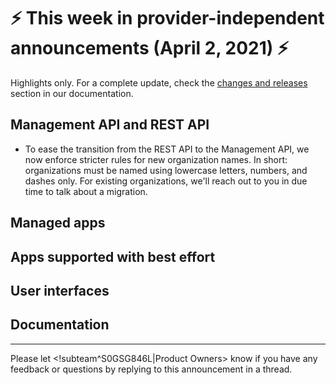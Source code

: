 # :zap: This week in provider-independent announcements (April 2, 2021) :zap:

Highlights only. For a complete update, check the  [changes and releases](https://docs.giantswarm.io/changes/) section in our documentation.

## Management API and REST API

- To ease the transition from the REST API to the Management API, we now enforce stricter rules for new organization names. In short: organizations must be named using lowercase letters, numbers, and dashes only. For existing organizations, we'll reach out to you in due time to talk about a migration.

## Managed apps

## Apps supported with best effort

## User interfaces

## Documentation

---
Please let <!subteam^S0GSG846L|Product Owners> know if you have any feedback or questions by replying to this announcement in a thread.
